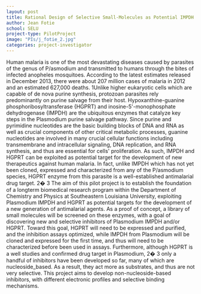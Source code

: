 ```yaml
---
layout: post
title: Rational Design of Selective Small-Molecules as Potential IMPDH Inhibitors
author: Jean Fotie
school: SELU
project-type: PilotProject
image: "PIs/j_fotie_2.jpg"
categories: project-investigator
---
```



<p>Human malaria is one of the most devastating diseases caused by parasites of the genus of P/asmodium and transmitted to humans through the bites of infected anopheles mosquitoes. According to the latest estimates released in December 2013, there were about 207 million cases of malaria in 2012 and an estimated 627,000 deaths. 1Unlike higher eukaryotic cells which are capable of de nova purine synthesis, protozoan parasites rely predominantly on purine salvage from their host. Hypoxanthine-guanine phosphoribosyltransferase {HGPRT) and inosine-5'-monophosphate dehydrogenase {IMPDH) are the ubiquitous enzymes that catalyze key steps in the Plasmodium purine salvage pathway. Since purine and pyrimidine nucleotides are the basic building blocks of DNA and RNA as well as crucial components of other critical metabolic processes, guanine nucleotides are involved in many crucial cellular functions including transmembrane and intracellular signaling, DNA replication, and RNA synthesis, and thus are essential for cells' proliferation. As such, IMPDH and HGPRT can be exploited as potential target for the development of new therapeutics against human malaria. In fact, unlike IMPDH which has not yet been cloned, expressed and characterized from any of the P/asmodium species, HGPRT enzyme from this parasite is a well-established antimalarial drug target. 2� 3 The aim of this pilot project is to establish the foundation of a longterm biomedical research program within the Department of Chemistry and Physics at Southeastern Louisiana University, exploiting Plasmodium IMPDH and HGPRT as potential targets for the development of a new generation of antimalarial agents. As a proof of concept, a library of small molecules will be screened on these enzymes, with a goal of discovering new and selective inhibitors of Plasmodium IMPDH and/or HGPRT. Toward this goal, HGPRT will need to be expressed and purified, and the inhibition assays optimized, while IMPDH from Plasmodium will be cloned and expressed for the first time, and thus will need to be characterized before been used in assays. Furthermore, although HGPRT is a well studies and confirmed drug target in Plasmodium, 2� 3 only a handful of inhibitors have been developed so far, many of which are nucleoside_based. As a result, they act more as substrates, and thus are not very selective. This project aims to develop non-nucleoside-based inhibitors, with different electronic profiles and selective binding mechanisms.</p>
